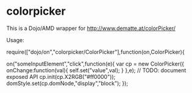 colorpicker
===========

This is a Dojo/AMD wrapper for http://www.dematte.at/colorPicker/

Usage:

require(["dojo/on","colorpicker/ColorPicker"],function(on,ColorPicker){

on("someInputElement","click",function(e){
  var cp = new ColorPicker({
    onChange:function(val){
      self.set("value",val);
    }
  },e);
  // TODO: document exposed API
	cp.init(cp.X2RGB("#ff0000"));
	domStyle.set(cp.domNode,"display","block");
});
